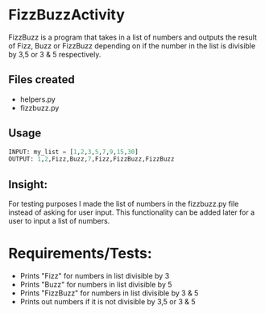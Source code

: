 # FizzBuzzActivity
 FizzBuzz is a program that takes in a list of numbers and outputs the result of Fizz, Buzz or FizzBuzz depending on if the number in the list is divisible by 3,5 or 3 & 5 respectively. 


## Files created
- helpers.py
- fizzbuzz.py

## Usage
```python 
INPUT: my_list = [1,2,3,5,7,9,15,30]
OUTPUT: 1,2,Fizz,Buzz,7,Fizz,FizzBuzz,FizzBuzz           
``` 
## Insight:
For testing purposes I made the list of numbers in the fizzbuzz.py file instead of asking for user input. This functionality can be added later for a user to input a list of numbers.
# Requirements/Tests:
- Prints "Fizz" for numbers in list divisible by 3
- Prints "Buzz" for numbers in list divisible by 5
- Prints "FizzBuzz" for numbers in list divisible by 3 & 5
- Prints out numbers if it is not divisible by 3,5 or 3 & 5

